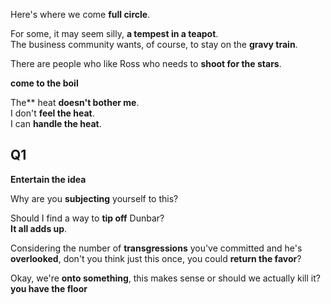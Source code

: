 
Here's where we come **full circle**.  



For some, it may seem silly, **a tempest in a teapot**.  
The business community wants, of course, to stay on the **gravy train**.  

There are people who like Ross who needs to **shoot for the stars**.  



**come to the boil** 

The** heat **doesn't bother me**.  
I don't **feel the heat**.  
I can **handle the heat**.  

## Q1 

**Entertain the idea**

Why are you **subjecting** yourself to this?   

Should I find a way to **tip off** Dunbar?   
**It all adds up**.  

Considering the number of **transgressions** you've committed and he's **overlooked**, don't you think just this once, you could **return the favor**?  

Okay, we're **onto something**, this makes sense or should we actually kill it?  
**you have the floor**  

